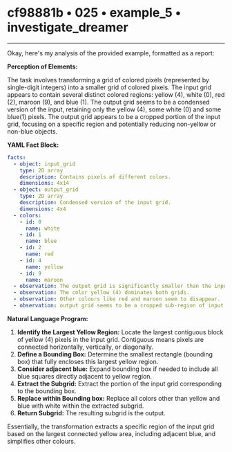 # cf98881b • 025 • example_5 • investigate_dreamer

---
Okay, here's my analysis of the provided example, formatted as a report:

**Perception of Elements:**

The task involves transforming a grid of colored pixels (represented by single-digit integers) into a smaller grid of colored pixels. The input grid appears to contain several distinct colored regions: yellow (4), white (0), red (2), maroon (9), and blue (1). The output grid seems to be a condensed version of the input, retaining only the yellow (4), some white (0) and some blue(1) pixels. The output grid appears to be a cropped portion of the input grid, focusing on a specific region and potentially reducing non-yellow or non-blue objects.

**YAML Fact Block:**



```yaml
facts:
  - object: input_grid
    type: 2D array
    description: Contains pixels of different colors.
    dimensions: 4x14
  - object: output_grid
    type: 2D array
    description: Condensed version of the input grid.
    dimensions: 4x4
  - colors:
    - id: 0
      name: white
    - id: 1
      name: blue
    - id: 2
      name: red
    - id: 4
      name: yellow
    - id: 9
      name: maroon
  - observation: The output grid is significantly smaller than the input grid.
  - observation: The color yellow (4) dominates both grids.
  - observation: Other colours like red and maroon seem to disappear.
  - observation: output grid seems to be a cropped sub-region of input

```



**Natural Language Program:**

1.  **Identify the Largest Yellow Region:** Locate the largest contiguous block of yellow (4) pixels in the input grid. Contiguous means pixels are connected horizontally, vertically, or diagonally.
2.  **Define a Bounding Box:** Determine the smallest rectangle (bounding box) that fully encloses this largest yellow region.
3. **Consider adjacent blue:** Expand bounding box if needed to include all blue squares directly adjacent to yellow region.
4.  **Extract the Subgrid:** Extract the portion of the input grid corresponding to the bounding box.
5. **Replace within Bounding box:** Replace all colors other than yellow and blue with white within the extracted subgrid.
6.  **Return Subgrid:** The resulting subgrid is the output.

Essentially, the transformation extracts a specific region of the input grid based on the largest connected yellow area, including adjacent blue, and simplifies other colours.


